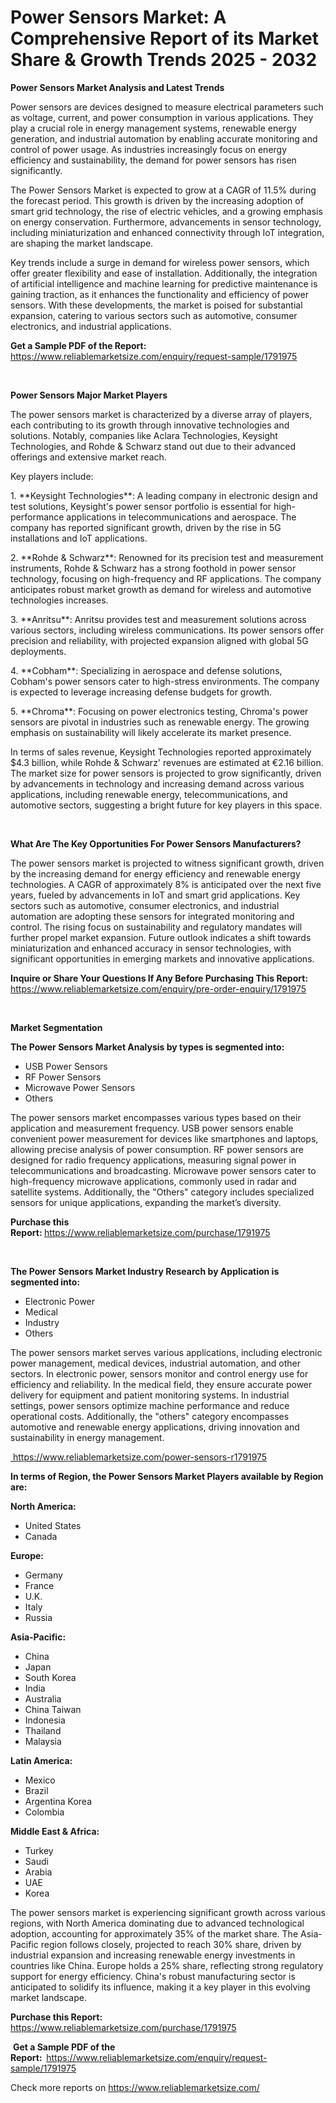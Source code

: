 <p><h1>Power Sensors Market: A Comprehensive Report of its Market Share & Growth Trends 2025 - 2032</h1></p><p><strong>Power Sensors Market Analysis and Latest Trends</strong></p>
<p><p>Power sensors are devices designed to measure electrical parameters such as voltage, current, and power consumption in various applications. They play a crucial role in energy management systems, renewable energy generation, and industrial automation by enabling accurate monitoring and control of power usage. As industries increasingly focus on energy efficiency and sustainability, the demand for power sensors has risen significantly.</p><p>The Power Sensors Market is expected to grow at a CAGR of 11.5% during the forecast period. This growth is driven by the increasing adoption of smart grid technology, the rise of electric vehicles, and a growing emphasis on energy conservation. Furthermore, advancements in sensor technology, including miniaturization and enhanced connectivity through IoT integration, are shaping the market landscape. </p><p>Key trends include a surge in demand for wireless power sensors, which offer greater flexibility and ease of installation. Additionally, the integration of artificial intelligence and machine learning for predictive maintenance is gaining traction, as it enhances the functionality and efficiency of power sensors. With these developments, the market is poised for substantial expansion, catering to various sectors such as automotive, consumer electronics, and industrial applications.</p></p>
<p><strong>Get a Sample PDF of the Report:&nbsp;</strong> <a href="https://www.reliablemarketsize.com/enquiry/request-sample/1791975?utm_campaign=2461&utm_medium=2&utm_source=Github&utm_content=ia&utm_term=10042025&utm_id=power-sensors">https://www.reliablemarketsize.com/enquiry/request-sample/1791975</a></p>
<p>&nbsp;</p>
<p><strong>Power Sensors Major Market Players</strong></p>
<p><p>The power sensors market is characterized by a diverse array of players, each contributing to its growth through innovative technologies and solutions. Notably, companies like Aclara Technologies, Keysight Technologies, and Rohde & Schwarz stand out due to their advanced offerings and extensive market reach. </p><p>Key players include:</p><p>1. **Keysight Technologies**: A leading company in electronic design and test solutions, Keysight's power sensor portfolio is essential for high-performance applications in telecommunications and aerospace. The company has reported significant growth, driven by the rise in 5G installations and IoT applications.</p><p>2. **Rohde & Schwarz**: Renowned for its precision test and measurement instruments, Rohde & Schwarz has a strong foothold in power sensor technology, focusing on high-frequency and RF applications. The company anticipates robust market growth as demand for wireless and automotive technologies increases.</p><p>3. **Anritsu**: Anritsu provides test and measurement solutions across various sectors, including wireless communications. Its power sensors offer precision and reliability, with projected expansion aligned with global 5G deployments.</p><p>4. **Cobham**: Specializing in aerospace and defense solutions, Cobham's power sensors cater to high-stress environments. The company is expected to leverage increasing defense budgets for growth.</p><p>5. **Chroma**: Focusing on power electronics testing, Chroma's power sensors are pivotal in industries such as renewable energy. The growing emphasis on sustainability will likely accelerate its market presence.</p><p>In terms of sales revenue, Keysight Technologies reported approximately $4.3 billion, while Rohde & Schwarz' revenues are estimated at €2.16 billion. The market size for power sensors is projected to grow significantly, driven by advancements in technology and increasing demand across various applications, including renewable energy, telecommunications, and automotive sectors, suggesting a bright future for key players in this space.</p></p>
<p>&nbsp;</p>
<p><strong>What Are The Key Opportunities For Power Sensors Manufacturers?</strong></p>
<p><p>The power sensors market is projected to witness significant growth, driven by the increasing demand for energy efficiency and renewable energy technologies. A CAGR of approximately 8% is anticipated over the next five years, fueled by advancements in IoT and smart grid applications. Key sectors such as automotive, consumer electronics, and industrial automation are adopting these sensors for integrated monitoring and control. The rising focus on sustainability and regulatory mandates will further propel market expansion. Future outlook indicates a shift towards miniaturization and enhanced accuracy in sensor technologies, with significant opportunities in emerging markets and innovative applications.</p></p>
<p><strong>Inquire or Share Your Questions If Any Before Purchasing This Report:</strong> <a href="https://www.reliablemarketsize.com/enquiry/pre-order-enquiry/1791975?utm_campaign=2461&utm_medium=2&utm_source=Github&utm_content=ia&utm_term=10042025&utm_id=power-sensors">https://www.reliablemarketsize.com/enquiry/pre-order-enquiry/1791975</a></p>
<p>&nbsp;</p>
<p><strong>Market Segmentation</strong></p>
<p><strong>The Power Sensors Market Analysis by types is segmented into:</strong></p>
<p><ul><li>USB Power Sensors</li><li>RF Power Sensors</li><li>Microwave Power Sensors</li><li>Others</li></ul></p>
<p><p>The power sensors market encompasses various types based on their application and measurement frequency. USB power sensors enable convenient power measurement for devices like smartphones and laptops, allowing precise analysis of power consumption. RF power sensors are designed for radio frequency applications, measuring signal power in telecommunications and broadcasting. Microwave power sensors cater to high-frequency microwave applications, commonly used in radar and satellite systems. Additionally, the "Others" category includes specialized sensors for unique applications, expanding the market’s diversity.</p></p>
<p><strong>Purchase this Report:&nbsp;</strong><a href="https://www.reliablemarketsize.com/purchase/1791975?utm_campaign=2461&utm_medium=2&utm_source=Github&utm_content=ia&utm_term=10042025&utm_id=power-sensors">https://www.reliablemarketsize.com/purchase/1791975</a></p>
<p>&nbsp;</p>
<p><strong>The Power Sensors Market Industry Research by Application is segmented into:</strong></p>
<p><ul><li>Electronic Power</li><li>Medical</li><li>Industry</li><li>Others</li></ul></p>
<p><p>The power sensors market serves various applications, including electronic power management, medical devices, industrial automation, and other sectors. In electronic power, sensors monitor and control energy use for efficiency and reliability. In the medical field, they ensure accurate power delivery for equipment and patient monitoring systems. In industrial settings, power sensors optimize machine performance and reduce operational costs. Additionally, the "others" category encompasses automotive and renewable energy applications, driving innovation and sustainability in energy management.</p></p>
<p><a href="https://www.reliablemarketsize.com/power-sensors-r1791975?utm_campaign=2461&utm_medium=2&utm_source=Github&utm_content=ia&utm_term=10042025&utm_id=power-sensors">&nbsp;https://www.reliablemarketsize.com/power-sensors-r1791975</a></p>
<p><strong>In terms of Region, the Power Sensors Market Players available by Region are:</strong></p>
<p>
    <p> <strong> North America: </strong>
        <ul>
            <li>United States</li>
            <li>Canada</li>
        </ul>
        </p> 
    <p> <strong> Europe: </strong>
        <ul>
            <li>Germany</li>
            <li>France</li>
            <li>U.K.</li>
            <li>Italy</li>
            <li>Russia</li>
        </ul>
        </p> 
    <p> <strong> Asia-Pacific: </strong>
        <ul>
            <li>China</li>
            <li>Japan</li>
            <li>South Korea</li>
            <li>India</li>
            <li>Australia</li>
            <li>China Taiwan</li>
            <li>Indonesia</li>
            <li>Thailand</li>
            <li>Malaysia</li>
        </ul>
        </p> 
    <p> <strong> Latin America: </strong>
        <ul>
            <li>Mexico</li>
            <li>Brazil</li>
            <li>Argentina Korea</li>
            <li>Colombia</li>
        </ul>
        </p> 
    <p> <strong> Middle East & Africa: </strong>
        <ul>
            <li>Turkey</li>
            <li>Saudi</li>
            <li>Arabia</li>
            <li>UAE</li>
            <li>Korea</li>
        </ul>
    </p>
    </p>
<p><p>The power sensors market is experiencing significant growth across various regions, with North America dominating due to advanced technological adoption, accounting for approximately 35% of the market share. The Asia-Pacific region follows closely, projected to reach 30% share, driven by industrial expansion and increasing renewable energy investments in countries like China. Europe holds a 25% share, reflecting strong regulatory support for energy efficiency. China's robust manufacturing sector is anticipated to solidify its influence, making it a key player in this evolving market landscape.</p></p>
<p><strong>Purchase this Report: </strong><a href="https://www.reliablemarketsize.com/purchase/1791975?utm_campaign=2461&utm_medium=2&utm_source=Github&utm_content=ia&utm_term=10042025&utm_id=power-sensors">https://www.reliablemarketsize.com/purchase/1791975</a></p>
<p>&nbsp;<strong>Get a Sample PDF of the Report:&nbsp;&nbsp;</strong><a href="https://www.reliablemarketsize.com/enquiry/request-sample/1791975?utm_campaign=2461&utm_medium=2&utm_source=Github&utm_content=ia&utm_term=10042025&utm_id=power-sensors">https://www.reliablemarketsize.com/enquiry/request-sample/1791975</a></p>
<p><strong></strong></p>
<p>Check more reports on <a href="https://www.reliablemarketsize.com/?utm_campaign=2461&utm_medium=2&utm_source=Github&utm_content=ia&utm_term=10042025&utm_id=power-sensors">https://www.reliablemarketsize.com/</a></p>